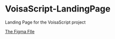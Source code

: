 # VoisaScript-LandingPage
Landing Page for the VoisaScript project

[The Figma FIle](https://www.figma.com/file/sn8VmTP5yESeMchLn4UTeB/VoisaScript?node-id=0%3A1)
